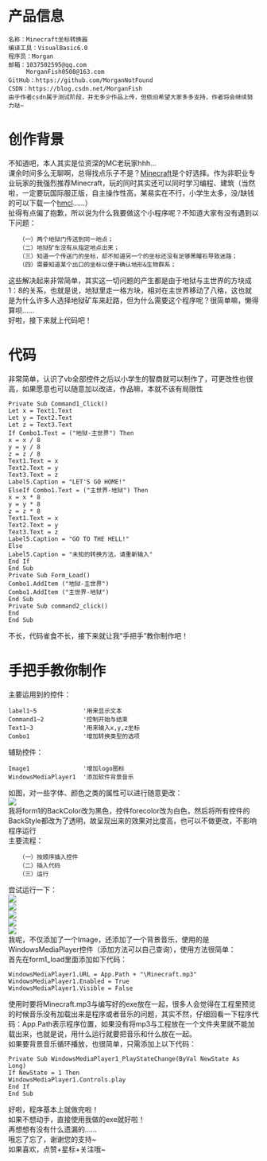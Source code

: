 # 产品信息 #
```
名称：Minecraft坐标转换器
编译工具：VisualBasic6.0
程序员：Morgan
邮箱：1037502595@qq.com
     MorganFish0508@163.com
GitHub：https://github.com/MorganNotFound
CSDN：https://blog.csdn.net/MorganFish
由于作者csdn属于测试阶段，并无多少作品上传，但依旧希望大家多多支持，作者将会继续努力哒~
```
# 创作背景 #
不知道吧，本人其实是位资深的MC老玩家hhh…   
课余时间多么无聊啊，总得找点乐子不是？[Minecraft](https://www.minecraft.net "Minecraft官网")是个好选择。作为非职业专业玩家的我强烈推荐Minecraft，玩的同时其实还可以同时学习编程、建筑（当然啦，一定要玩国际服正版，自主操作性高，某易实在不行，小学生太多，没/缺钱的可以下载一个[hmcl](https://hmcl.huangyuhui.net/ "hmcl启动器")……）   
扯得有点偏了抱歉，所以说为什么我要做这个小程序呢？不知道大家有没有遇到以下问题：
```
   （一）两个地狱门传送到同一地点；
   （二）地狱矿车没有从指定地点出来；
   （三）知道一个传送门的坐标，却不知道另一个的坐标还没有足够黑曜石导致迷路；
   （四）需要知道某个出口的坐标以便于确认地形&生物群系；
```
这些解决起来非常简单，其实这一切问题的产生都是由于地狱与主世界的方块成1：8的关系，也就是说，地狱里走一格方块，相对在主世界移动了八格，这也就是为什么许多人选择地狱矿车来赶路，但为什么需要这个程序呢？很简单嘛，懒得算呗……   
好啦，接下来就上代码吧！
# 代码 #
非常简单，认识了vb全部控件之后以小学生的智商就可以制作了，可更改性也很高，如果愿意也可以随意加以改进，作品嘛，本就不该有局限性
```
Private Sub Command1_Click()
Let x = Text1.Text
Let y = Text2.Text
Let z = Text3.Text
If Combo1.Text = ("地狱-主世界") Then
x = x / 8
y = y / 8
z = z / 8
Text1.Text = x
Text2.Text = y
Text3.Text = z
Label5.Caption = "LET'S GO HOME!"
ElseIf Combo1.Text = ("主世界-地狱") Then
x = x * 8
y = y * 8
z = z * 8
Text1.Text = x
Text2.Text = y
Text3.Text = z
Label5.Caption = "GO TO THE HELL!"
Else
Label5.Caption = "未知的转换方法，请重新输入"
End If
End Sub
Private Sub Form_Load()
Combo1.AddItem ("地狱-主世界")
Combo1.AddItem ("主世界-地狱")
End Sub
Private Sub command2_click()
End
End Sub
```
不长，代码雀食不长，接下来就让我“手把手”教你制作吧！
# 手把手教你制作 #
主要运用到的控件：
```
label1~5             '用来显示文本
Command1~2           '控制开始与结束
Text1~3              '用来输入x,y,z坐标
Combo1               '增加转换类型的选项
```
辅助控件：
```
Image1               '增加logo图标
WindowsMediaPlayer1  '添加软件背景音乐
```
如图，对一些字体、颜色之类的属性可以进行随意更改：   
![](http://m.qpic.cn/psc?/cfc1fd56-f474-498f-adcb-b6fd8951402d/45NBuzDIW489QBoVep5mcfUZ58ybxtZ21ifPGHKVMy1Wze6TWw4oDni6kBRQOQ6AhHqTTU4nieUBRcwu0*tkOqaugo.U1xkr0z.5rfxriXI!/b&bo=gQEJAQAAAAADF7o!&rf=viewer_4)   
我将form1的BackColor改为黑色，控件forecolor改为白色，然后将所有控件的BackStyle都改为了透明，故呈现出来的效果对比度高，也可以不做更改，不影响程序运行   
主要流程：
```
   （一）按顺序插入控件
   （二）插入代码
   （三）运行
```
尝试运行一下：   
![](http://m.qpic.cn/psc?/cfc1fd56-f474-498f-adcb-b6fd8951402d/45NBuzDIW489QBoVep5mcd1yIjbE2JssxYuKhSPKOz7s7kcrixolSKn**YXFTR7A74bRvg8RN1aZ891vaeN6alrUVmRAQG62sfA59trxLII!/b&bo=gQEJAQAAAAADF7o!&rf=viewer_4)   
![](http://m.qpic.cn/psc?/cfc1fd56-f474-498f-adcb-b6fd8951402d/45NBuzDIW489QBoVep5mcd1yIjbE2JssxYuKhSPKOz5SWtyQwOS1ZFCjlCGuiWvmoK80vO7JhQCowX3dF9b*R0ct6QgWmNg*jfH0npw8MTg!/b&bo=gQEJAQAAAAADF7o!&rf=viewer_4)   
![](http://m.qpic.cn/psc?/cfc1fd56-f474-498f-adcb-b6fd8951402d/45NBuzDIW489QBoVep5mcd1yIjbE2JssxYuKhSPKOz6OFN5XBVbahYPxyieqZ*n9qOWM4mmArj5V1NiW3isKz0dMJrRnWA3dCYrN7Su9.a4!/b&bo=gQEJAQAAAAADF7o!&rf=viewer_4)   
![](http://m.qpic.cn/psc?/cfc1fd56-f474-498f-adcb-b6fd8951402d/45NBuzDIW489QBoVep5mcd1yIjbE2JssxYuKhSPKOz6BTFsSCI4PnL8RayYFt72CBmIRChE3JzeWgEjIsh9GcsuWW41Ya67WZMcWDAW.Ffw!/b&bo=gQEJAQAAAAADF7o!&rf=viewer_4)   
![](http://m.qpic.cn/psc?/cfc1fd56-f474-498f-adcb-b6fd8951402d/45NBuzDIW489QBoVep5mcZcRcqn7oJBh7P1Nc3OXelYEINhx9yHYHCOIbuNdxIm4C6zrwBxp*9GUs1nevcD8jz0QZcqz214yJ4Ggt601utY!/b&bo=gQEJAQAAAAADF7o!&rf=viewer_4)   
我呢，不仅添加了一个Image，还添加了一个背景音乐，使用的是WindowsMediaPlayer控件（添加方法可以自己查询），使用方法很简单：   
首先在form1_load里面添加如下代码：
```
WindowsMediaPlayer1.URL = App.Path + "\Minecraft.mp3"
WindowsMediaPlayer1.Enabled = True
WindowsMediaPlayer1.Visible = False
```
使用时要将Minecraft.mp3与编写好的exe放在一起，很多人会觉得在工程里预览的时候音乐没有加载出来是程序或者音乐的问题，其实不然，仔细回看一下程序代码：App.Path表示程序位置，如果没有将mp3与工程放在一个文件夹里就不能加载出来，也就是说，用什么运行就要把音乐和什么放在一起。   
如果要背景音乐循环播放，也很简单，只需添加上以下代码：
```
Private Sub WindowsMediaPlayer1_PlayStateChange(ByVal NewState As Long)
If NewState = 1 Then
WindowsMediaPlayer1.Controls.play
End If
End Sub
```
好啦，程序基本上就做完啦！   
如果不想动手，直接使用我做的exe就好啦！   
再想想有没有什么遗漏的……   
哦忘了忘了，谢谢您的支持~   
如果喜欢，点赞+星标+关注哦~

